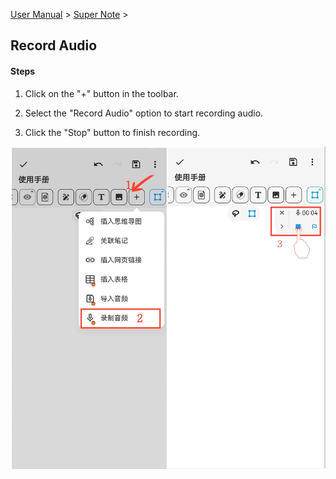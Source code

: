 [User Manual](/dragonnest/drawnote/manual/en) > [Super Note](/dragonnest/drawnote/manual/en/super_note) >

Record Audio
---
#### Steps

1. Click on the "+" button in the toolbar.

2. Select the "Record Audio" option to start recording audio.

3. Click the "Stop" button to finish recording.

![](imgs/record_audio.png)